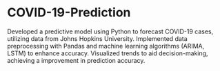 # COVID-19-Prediction
Developed a predictive model using Python to forecast COVID-19 cases, utilizing data from Johns Hopkins University. Implemented data preprocessing with Pandas and machine learning algorithms (ARIMA, LSTM) to enhance accuracy. Visualized trends to aid decision-making, achieving a improvement in prediction accuracy.
